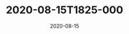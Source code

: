 ---
date: 2020-08-15
title: 2020-08-15T1825-000
hero: 2020/2020-08-15T1825-000.jpeg

# briefly describe the image…
alt: ''

# insert the closed caption text after the three-dash break…
# (include line-breaks, punctuation, and capitalization)
---